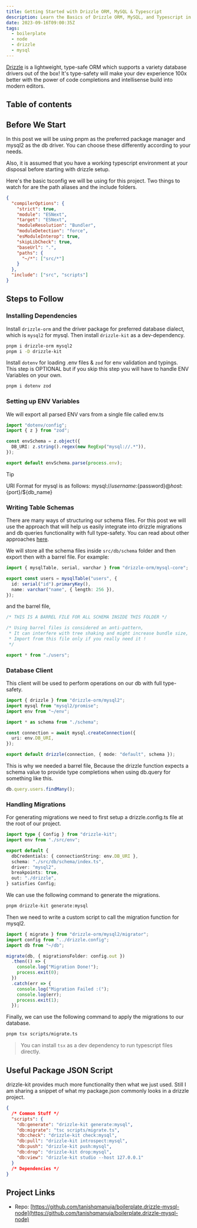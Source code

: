 ```yaml
---
title: Getting Started with Drizzle ORM, MySQL & Typescript
description: Learn the Basics of Drizzle ORM, MySQL, and Typescript in this Getting Started Guide.
date: 2023-09-16T09:00:35Z
tags:
  - boilerplate
  - node
  - drizzle
  - mysql
---
```


[Drizzle](https://orm.drizzle.team/) is a lightweight, type-safe ORM which supports a variety database drivers out of the box! It's type-safety will make your dev experience 100x better with the power of code completions and intellisense build into modern editors.

## Table of contents

## Before We Start

In this post we will be using pnpm as the preferred package manager and mysql2 as the db driver. You can choose these differently according to your needs.

Also, it is assumed that you have a working typescript environment at your disposal before starting with drizzle setup.

Here's the basic tsconfig we will be using for this project. Two things to watch for are the path aliases and the include folders.

```json title="tsconfig.json" {12,15}
{
  "compilerOptions": {
    "strict": true,
    "module": "ESNext",
    "target": "ESNext",
    "moduleResolution": "Bundler",
    "moduleDetection": "force",
    "esModuleInterop": true,
    "skipLibCheck": true,
    "baseUrl": ".",
    "paths": {
      "~/*": ["src/*"]
    }
  },
  "include": ["src", "scripts"]
}
```

## Steps to Follow

### Installing Dependencies

Install `drizzle-orm` and the driver package for preferred database dialect, which is `mysql2` for mysql. Then install `drizzle-kit` as a dev-dependency.

```bash frame="none"
pnpm i drizzle-orm mysql2
pnpm i -D drizzle-kit
```

Install `dotenv` for loading .env files & `zod` for env validation and typings. \
This step is OPTIONAL but if you skip this step you will have to handle ENV Variables on your own.

```bash frame="none"
pnpm i dotenv zod
```

### Setting up ENV Variables

We will export all parsed ENV vars from a single file called env.ts

```ts title="src/env.ts"
import "dotenv/config";
import { z } from "zod";

const envSchema = z.object({
  DB_URI: z.string().regex(new RegExp("mysql://.*")),
});

export default envSchema.parse(process.env);
```

> [!tip]
> URI Format for mysql is as follows:
> mysql://${username}:${password}@${host}:${port}/${db_name}

### Writing Table Schemas

There are many ways of structuring our schema files. For this post we will use the approach that will help us easily integrate into drizzle migrations and db queries functionality with full type-safety. You can read about other approaches [here](https://orm.drizzle.team/docs/sql-schema-declaration).

We will store all the schema files inside `src/db/schema` folder and then export then with a barrel file. For example:

```ts title="sc/db/schema/users.ts"
import { mysqlTable, serial, varchar } from "drizzle-orm/mysql-core";

export const users = mysqlTable("users", {
  id: serial("id").primaryKey(),
  name: varchar("name", { length: 256 }),
});
```

and the barrel file,

```ts title="sc/db/schema/index.ts"
/* THIS IS A BARREL FILE FOR ALL SCHEMA INSIDE THIS FOLDER */

/* Using barrel files is considered an anti-pattern,
 * It can interfere with tree shaking and might increase bundle size,
 * Import from this file only if you really need it !
 */

export * from "./users";
```

### Database Client

This client will be used to perform operations on our db with full type-safety.

```ts title="src/db/index.ts"
import { drizzle } from "drizzle-orm/mysql2";
import mysql from "mysql2/promise";
import env from "~/env";

import * as schema from "./schema";

const connection = await mysql.createConnection({
  uri: env.DB_URI,
});

export default drizzle(connection, { mode: "default", schema });
```

This is why we needed a barrel file, Because the drizzle function expects a schema value to provide type completions when using db.query for something like this.

```ts frame="none"
db.query.users.findMany();
```

### Handling Migrations

For generating migrations we need to first setup a drizzle.config.ts file at the root of our project.

```ts title="drizzle.config.ts"
import type { Config } from "drizzle-kit";
import env from "./src/env";

export default {
  dbCredentials: { connectionString: env.DB_URI },
  schema: "./src/db/schema/index.ts",
  driver: "mysql2",
  breakpoints: true,
  out: "./drizzle",
} satisfies Config;
```

We can use the following command to generate the migrations.

```sh frame="none"
pnpm drizzle-kit generate:mysql
```

Then we need to write a custom script to call the migration function for mysql2.

```ts title="scripts/migrate.ts"
import { migrate } from "drizzle-orm/mysql2/migrator";
import config from "../drizzle.config";
import db from "~/db";

migrate(db, { migrationsFolder: config.out })
  .then(() => {
    console.log("Migration Done!");
    process.exit(0);
  })
  .catch(err => {
    console.log("Migration Failed :(");
    console.log(err);
    process.exit(1);
  });
```

Finally, we can use the following command to apply the migrations to our database.

```sh frame="none"
pnpm tsx scripts/migrate.ts
```

> You can install `tsx` as a dev dependency to run typescript files directly.

## Useful Package JSON Script

drizzle-kit provides much more functionality then what we just used. Still I am sharing a snippet of what my package.json commonly looks in a drizzle project.

```json title="package.json" {4-10}
{
  /* Common Stuff */
  "scripts": {
    "db:generate": "drizzle-kit generate:mysql",
    "db:migrate": "tsc scripts/migrate.ts",
    "db:check": "drizzle-kit check:mysql",
    "db:pull": "drizzle-kit introspect:mysql",
    "db:push": "drizzle-kit push:mysql",
    "db:drop": "drizzle-kit drop:mysql",
    "db:view": "drizzle-kit studio --host 127.0.0.1"
  }
  /* Dependencies */
}
```

## Project Links

- Repo: [https://github.com/tanishqmanuja/boilerplate.drizzle-mysql-node](https://github.com/tanishqmanuja/boilerplate.drizzle-mysql-node)
